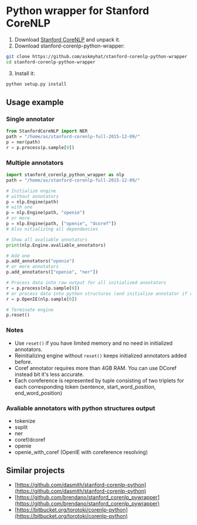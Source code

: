 # Python wrapper for Stanford CoreNLP

1. Download [Stanford CoreNLP](http://stanfordnlp.github.io/CoreNLP/) and unpack it.
2. Download stanford-corenlp-python-wrapper:

```bash
git clone https://github.com/askmyhat/stanford-corenlp-python-wrapper
cd stanford-corenlp-python-wrapper
```

3. Install it:

```bash
python setup.py install
```

## Usage example

### Single annotator

```python
from StanfordCoreNLP import NER
path = "/home/as/stanford-corenlp-full-2015-12-09/"
p = ner(path)
r = p.process(p.sample[0])
```

### Multiple annotators

```python
import stanford_corenlp_python_wrapper as nlp
path = "/home/as/stanford-corenlp-full-2015-12-09/"

# Initialize engine
# without annotators
p = nlp.Engine(path)
# with one
p = nlp.Engine(path, "openie")
# or more
p = nlp.Engine(path, ["openie", "dcoref"])
# Also nitializing all dependencies

# Show all avaliable annotators
print(nlp.Engine.avaliable_annotators)

# Add one
p.add_annotators("openie")
# or more annotators
p.add_annotators(["openie", "ner"])

# Process data into raw output for all initialized annotators
r = p.process(nlp.sample[0])
# or process data into python structures (and initialize annotator if requred)
r = p.OpenIE(nlp.sample[0])

# Terminate engine
p.reset()
```

### Notes
* Use `reset()` if you have limited memory and no need in initialized annotators.
* Reinitializing engine without `reset()` keeps initialized annotators added before.
* Coref annotator requires more than 4GB RAM. You can use DCoref instead bit it's less accurate.
* Each coreference is represented by tuple consisting of two triplets for each corresponding token (sentence, start_word_position, end_word_position)

### Avaliable annotators with python structures output
* tokenize
* ssplit
* ner
* coref/dcoref
* openie
* openie_with_coref (OpenIE with coreference resolving)

## Similar projects
* [https://github.com/dasmith/stanford-corenlp-python](https://github.com/dasmith/stanford-corenlp-python)
* [https://github.com/brendano/stanford_corenlp_pywrapper](https://github.com/brendano/stanford_corenlp_pywrapper)
* [https://bitbucket.org/torotoki/corenlp-python](https://bitbucket.org/torotoki/corenlp-python)
